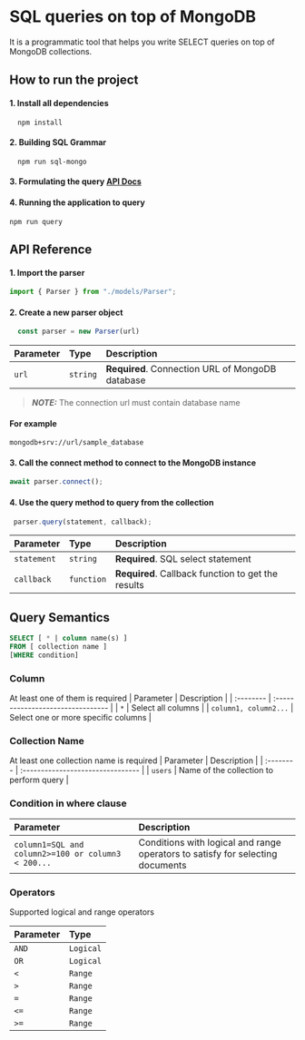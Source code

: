 
# SQL queries on top of MongoDB
It is a programmatic tool that helps you write SELECT queries on top of MongoDB collections.





## How to run the project

#### 1. Install all dependencies

```
  npm install
```

#### 2. Building SQL Grammar

```
  npm run sql-mongo
```

#### 3. Formulating the query [API Docs](#api-reference)

#### 4. Running the application to query

```
npm run query
```



## API Reference

#### 1. Import the parser

```typescript
import { Parser } from "./models/Parser";
```

#### 2. Create a new parser object

```typescript
  const parser = new Parser(url)
```

| Parameter | Type     | Description                       |
| :-------- | :------- | :-------------------------------- |
| `url` | `string` | **Required**. Connection URL of MongoDB database |
> **_NOTE:_**  The connection url must contain database name

#### For example
```
mongodb+srv://url/sample_database
```


#### 3. Call the connect method to connect to the MongoDB instance

```typescript
await parser.connect();
```

#### 4. Use the query method to query from the collection

```typescript
 parser.query(statement, callback);
```

| Parameter | Type     | Description                       |
| :-------- | :------- | :-------------------------------- |
| `statement` | `string` | **Required**. SQL select statement |
| `callback` | `function` | **Required**. Callback function to get the results |

## Query Semantics

```SQL
SELECT [ * | column name(s) ]
FROM [ collection name ]
[WHERE condition]
```

### Column
At least one of them is required
| Parameter | Description                       |
| :-------- | :-------------------------------- |
| `*` | Select all columns |
| `column1, column2...` | Select one or more specific columns |

### Collection Name
At least one collection name is required
| Parameter | Description                       |
| :-------- | :-------------------------------- |
| `users` | Name of the collection to perform query |

### Condition in where clause 

| Parameter | Description                       |
| :-------- | :-------------------------------- |
| `column1=SQL and column2>=100 or column3 < 200...` | Conditions with logical and range operators to satisfy for selecting documents |

### Operators
Supported logical and range operators

| Parameter | Type  |                         
| :-------- | :------- |
| `AND` | `Logical` |
| `OR` | `Logical` |
| `<` | `Range` |
| `>` | `Range` |
| `=` | `Range` |
| `<=` | `Range` |
| `>=` | `Range` |



